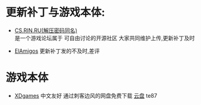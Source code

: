 # 更新补丁与游戏本体:
-  [CS.RIN.RU(解压密码同名)](https://cs.rin.ru/forum/index.php)<br>
是一个游戏论坛属于  可自由讨论的开源社区 大家共同维护上传,更新补丁及时

- [ElAmigos](https://www.elamigos-games.net/)
更新补丁发的不及时,差评

# 游戏本体
- [XDgames](https://www.xdgame.com/?btwaf=12255543)
中文友好 通过刺客边风的网盘免费下载 [云盘](https://www.alipan.com/s/nBTQ36fF84y/folder/66424dbf411bca90dc424f9999100e90f94291df) te87
